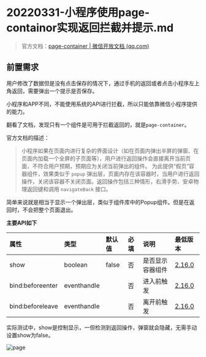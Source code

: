 # 20220331-小程序使用page-containor实现返回拦截并提示.md

> 官方文档：[page-container | 微信开放文档 (qq.com)](https://developers.weixin.qq.com/miniprogram/dev/component/page-container.html)

## 前置需求

用户修改了数据但是没有点击保存的情况下，通过手机的返回或者点击小程序左上角返回，需要弹出一个提示是否保存。

小程序和APP不同，不能使用系统的API进行拦截，所以只能依靠微信小程序提供的能力。

翻看了文档，发现只有一个组件是可用于拦截返回的，就是`page-container`。

官方文档的描述：

> 小程序如果在页面内进行复杂的界面设计（如在页面内弹出半屏的弹窗、在页面内加载一个全屏的子页面等），用户进行返回操作会直接离开当前页面，不符合用户预期，预期应为关闭当前弹出的组件。 为此提供“假页”容器组件，效果类似于 `popup` 弹出层，页面内存在该容器时，当用户进行返回操作，关闭该容器不关闭页面。返回操作包括三种情形，右滑手势、安卓物理返回键和调用 `navigateBack` 接口。

简单来说就是相当于显示一个弹出层，类似于组件库中的Popup组件。但是在返回时，不会把整个页面退出。

**主要API如下**

| 属性             | 类型        | 默认值 | 必填 | 说明             | 最低版本                                                     |
| :--------------- | :---------- | :----- | :--- | :--------------- | :----------------------------------------------------------- |
| show             | boolean     | false  | 否   | 是否显示容器组件 | [2.16.0](https://developers.weixin.qq.com/miniprogram/dev/framework/compatibility.html) |
| bind:beforeenter | eventhandle |        | 否   | 进入前触发       | [2.16.0](https://developers.weixin.qq.com/miniprogram/dev/framework/compatibility.html) |
| bind:beforeleave | eventhandle |        | 否   | 离开前触发       | [2.16.0](https://developers.weixin.qq.com/miniprogram/dev/framework/compatibility.html) |

实际测试中，show是控制显示，一但检测到返回操作，弹窗就会隐藏，无需手动设置show为false。



![page](https://s2.loli.net/2022/04/23/rdifC9bvTehxQRn.gif)
